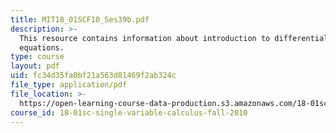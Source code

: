 ```yaml
---
title: MIT18_01SCF10_Ses39b.pdf
description: >-
  This resource contains information about introduction to differential
  equations.
type: course
layout: pdf
uid: fc34d35fa0bf21a563d81469f2ab324c
file_type: application/pdf
file_location: >-
  https://open-learning-course-data-production.s3.amazonaws.com/18-01sc-single-variable-calculus-fall-2010/fc34d35fa0bf21a563d81469f2ab324c_MIT18_01SCF10_Ses39b.pdf
course_id: 18-01sc-single-variable-calculus-fall-2010
---
```

